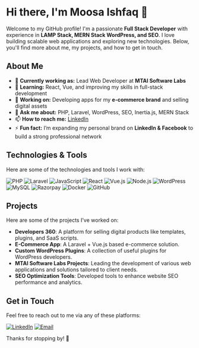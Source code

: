 # Hi there, I'm Moosa Ishfaq 👋

Welcome to my GitHub profile! I'm a passionate **Full Stack Developer** with experience in **LAMP Stack, MERN Stack WordPress, and SEO**. I love building scalable web applications and exploring new technologies. Below, you'll find more about me, my projects, and how to get in touch.

## About Me

- 🚀 **Currently working as:** Lead Web Developer at **MTAI Software Labs**
- 🌱 **Learning:** React, Vue, and improving my skills in full-stack development
- 🔭 **Working on:** Developing apps for my **e-commerce brand** and selling digital assets
- 💬 **Ask me about:** PHP, Laravel, WordPress, SEO, Inertia.js, MERN Stack
- 📫 **How to reach me:** [LinkedIn](https://www.linkedin.com/in/moosa-ishfaq/)
- ⚡ **Fun fact:** I’m expanding my personal brand on **LinkedIn & Facebook** to build a strong professional network

## Technologies & Tools

Here are some of the technologies and tools I work with:

![PHP](https://img.shields.io/badge/-PHP-000?&logo=PHP)
![Laravel](https://img.shields.io/badge/-Laravel-000?&logo=Laravel)
![JavaScript](https://img.shields.io/badge/-JavaScript-000?&logo=JavaScript)
![React](https://img.shields.io/badge/-React-000?&logo=React)
![Vue.js](https://img.shields.io/badge/-Vue.js-000?&logo=Vue.js)
![Node.js](https://img.shields.io/badge/-Node.js-000?&logo=Node.js)
![WordPress](https://img.shields.io/badge/-WordPress-000?&logo=WordPress)
![MySQL](https://img.shields.io/badge/-MySQL-000?&logo=MySQL)
![Razorpay](https://img.shields.io/badge/-Razorpay-000?&logo=Razorpay)
![Docker](https://img.shields.io/badge/-Docker-000?&logo=Docker)
![GitHub](https://img.shields.io/badge/-GitHub-000?&logo=GitHub)

## Projects

Here are some of the projects I've worked on:

- **Developers 360**: A platform for selling digital products like templates, plugins, and SaaS scripts.
- **E-Commerce App**: A Laravel + Vue.js based e-commerce solution.
- **Custom WordPress Plugins**: A collection of useful plugins for WordPress developers.
- **MTAI Software Labs Projects**: Leading the development of various web applications and solutions tailored to client needs.
- **SEO Optimization Tools**: Developed tools to enhance website SEO performance and analytics.

## Get in Touch

Feel free to reach out to me via any of these platforms:

[![LinkedIn](https://img.shields.io/badge/-LinkedIn-000?&logo=LinkedIn&logoColor=0077B5)](https://www.linkedin.com/in/moosa-ishfaq/)
[![Email](https://img.shields.io/badge/-Email-000?&logo=Gmail&logoColor=D14836)](mailto:your-email@gmail.com)

Thanks for stopping by! 🚀
